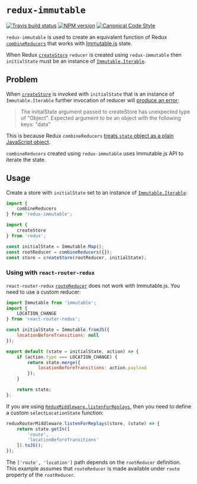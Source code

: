 # `redux-immutable`

[![Travis build status](http://img.shields.io/travis/gajus/redux-immutable/master.svg?style=flat-square)](https://travis-ci.org/gajus/redux-immutable)
[![NPM version](http://img.shields.io/npm/v/redux-immutable.svg?style=flat-square)](https://www.npmjs.org/package/redux-immutable)
[![Canonical Code Style](https://img.shields.io/badge/code%20style-canonical-blue.svg?style=flat-square)](https://github.com/gajus/canonical)

`redux-immutable` is used to create an equivalent function of Redux [`combineReducers`](http://rackt.org/redux/docs/api/combineReducers.html) that works with [Immutable.js](https://facebook.github.io/immutable-js/) state.

When Redux [`createStore`](https://github.com/rackt/redux/blob/master/docs/api/createStore.md) `reducer` is created using `redux-immutable` then `initialState` must be an instance of [`Immutable.Iterable`](https://facebook.github.io/immutable-js/docs/#/Iterable).

## Problem

When [`createStore`](https://github.com/rackt/redux/blob/master/docs/api/createStore.md) is invoked with `initialState` that is an instance of `Immutable.Iterable` further invocation of reducer will [produce an error](https://github.com/rackt/redux/blob/v3.0.6/src/combineReducers.js#L31-L38):

> The initialState argument passed to createStore has unexpected type of "Object".
> Expected argument to be an object with the following keys: "data"

This is because Redux `combineReducers` [treats `state` object as a plain JavaScript object](https://github.com/rackt/redux/blob/v3.0.6/src/combineReducers.js#L120-L129).

`combineReducers` created using `redux-immutable` uses Immutable.js API to iterate the state.

## Usage

Create a store with `initialState` set to an instance of [`Immutable.Iterable`](https://facebook.github.io/immutable-js/docs/#/Iterable):

```js
import {
    combineReducers
} from 'redux-immutable';

import {
    createStore
} from 'redux';

const initialState = Immutable.Map();
const rootReducer = combineReducers({});
const store = createStore(rootReducer, initialState);
```

### Using with `react-router-redux`

`react-router-redux` [`routeReducer`](https://github.com/rackt/react-router-redux/tree/2.1.0#routereducer) does not work with Immutable.js. You need to use a custom reducer:

```js
import Immutable from 'immutable';
import {
    LOCATION_CHANGE
} from 'react-router-redux';

const initialState = Immutable.fromJS({
    locationBeforeTransitions: null
});

export default (state = initialState, action) => {
    if (action.type === LOCATION_CHANGE) {
        return state.merge({
            locationBeforeTransitions: action.payload
        });
    }

    return state;
};
```

If you are using [`ReduxMiddleware.listenForReplays`](https://github.com/rackt/react-router-redux/tree/2.1.0#reduxmiddlewarelistenforreplaysstore-reduxstore-selectlocationstate-function), then you need to define a custom `selectLocationState` function:

```js
reduxRouterMiddleware.listenForReplays(store, (state) => {
    return state.getIn([
        'route',
        'locationBeforeTransitions'
    ]).toJS();
});
```

The `['route', 'location']` path depends on the `rootReducer` definition. This example assumes that `routeReducer` is made available under `route` property of the `rootReducer`.
